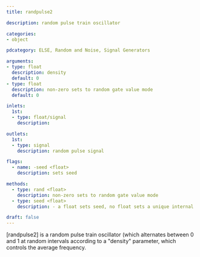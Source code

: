 ```yaml
---
title: randpulse2

description: random pulse train oscillator

categories:
- object

pdcategory: ELSE, Random and Noise, Signal Generators

arguments:
- type: float
  description: density
  default: 0
- type: float
  description: non-zero sets to random gate value mode
  default: 0

inlets:
  1st:
  - type: float/signal
    description:

outlets:
  1st:
  - type: signal
    description: random pulse signal

flags:
  - name: -seed <float>
    description: sets seed

methods:
  - type: rand <float>
    description: non-zero sets to random gate value mode
  - type: seed <float>
    description: - a float sets seed, no float sets a unique internal

draft: false
---
```


[randpulse2] is a random pulse train oscillator (which alternates between 0 and 1 at random intervals according to a "density" parameter, which controls the average frequency.
